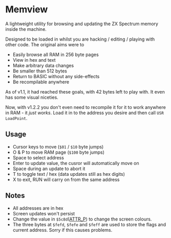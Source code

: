 # Memview

A lightweight utility for browsing and updating the ZX Spectrum memory inside the machine.

Designed to be loaded in whilst you are hacking / editing / playing with other code. The original aims were to

 - Easily browse all RAM in 256 byte pages
 - View in hex and text
 - Make arbitrary data changes
 - Be smaller than 512 bytes
 - Return to BASIC without any side-effects
 - Be recompilable anywhere

As of v1.1, it had reached these goals, with 42 bytes left to play with. It even has some visual niceties.

Now, with v1.2.2 you don't even need to recompile it for it to work anywhere in RAM - it *just works*. Load it in to the address you desire and then call ```USR LoadPoint```.

## Usage

- Cursor keys to move (`$01` / `$10` byte jumps)
- O & P to move RAM page (`$100` byte jumps)
- Space to select address
- Enter to update value, the cusror will automatically move on
- Space during an update to abort it
- T to toggle text / hex (data updates still as hex digits)
- X to exit, RUN will carry on from the same address

## Notes
- All addresses are in hex
- Screen updates won't persist
- Change the value in `$5c8d`([ATTR_P](https://skoolkid.github.io/rom/asm/5C8D.html)) to change the screen colours.
- The three bytes at ```$fefd```, ```$fefe``` and ```$feff``` are used to store the flags and current address. Sorry if this causes problems.
